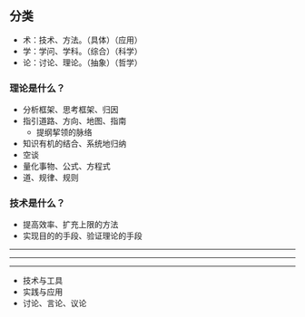 ## 分类
- 术：技术、方法。（具体）（应用）
- 学：学问、学科。（综合）（科学）
- 论：讨论、理论。（抽象）（哲学）


### 理论是什么？
- 分析框架、思考框架、归因
- 指引道路、方向、地图、指南
  - 提纲挈领的脉络
- 知识有机的结合、系统地归纳
- 空谈
- 量化事物、公式、方程式
- 道、规律、规则


### 技术是什么？
- 提高效率、扩充上限的方法
- 实现目的的手段、验证理论的手段

---
---
---

- 技术与工具
- 实践与应用
- 讨论、言论、议论
